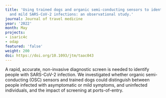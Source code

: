 ```yaml
---
title: 'Using trained dogs and organic semi-conducting sensors to identify asymptomatic
  and mild SARS-CoV-2 infections: an observational study.'
journal: Journal of travel medicine
year: '2022'
month: May
projects:
- isaric4c
- odap
featured: 'false'
weight: 200
doi: https://doi.org/10.1093/jtm/taac043
---
```


A rapid, accurate, non-invasive diagnostic screen is needed to identify people with SARS-CoV-2 infection. We investigated whether organic semi-conducting (OSC) sensors and trained dogs could distinguish between people infected with asymptomatic or mild symptoms, and uninfected individuals, and the impact of screening at ports-of-entry.